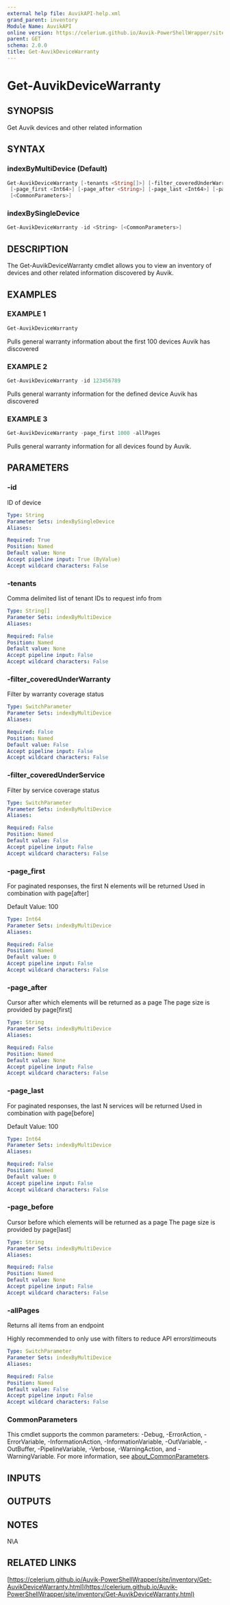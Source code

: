 ```yaml
---
external help file: AuvikAPI-help.xml
grand_parent: inventory
Module Name: AuvikAPI
online version: https://celerium.github.io/Auvik-PowerShellWrapper/site/inventory/Get-AuvikDeviceWarranty.html
parent: GET
schema: 2.0.0
title: Get-AuvikDeviceWarranty
---
```


# Get-AuvikDeviceWarranty

## SYNOPSIS
Get Auvik devices and other related information

## SYNTAX

### indexByMultiDevice (Default)
```powershell
Get-AuvikDeviceWarranty [-tenants <String[]>] [-filter_coveredUnderWarranty] [-filter_coveredUnderService]
 [-page_first <Int64>] [-page_after <String>] [-page_last <Int64>] [-page_before <String>] [-allPages]
 [<CommonParameters>]
```

### indexBySingleDevice
```powershell
Get-AuvikDeviceWarranty -id <String> [<CommonParameters>]
```

## DESCRIPTION
The Get-AuvikDeviceWarranty cmdlet allows you to view an inventory of
devices and other related information discovered by Auvik.

## EXAMPLES

### EXAMPLE 1
```powershell
Get-AuvikDeviceWarranty
```

Pulls general warranty information about the first 100 devices
Auvik has discovered

### EXAMPLE 2
```powershell
Get-AuvikDeviceWarranty -id 123456789
```

Pulls general warranty information for the defined device
Auvik has discovered

### EXAMPLE 3
```powershell
Get-AuvikDeviceWarranty -page_first 1000 -allPages
```

Pulls general warranty information for all devices found by Auvik.

## PARAMETERS

### -id
ID of device

```yaml
Type: String
Parameter Sets: indexBySingleDevice
Aliases:

Required: True
Position: Named
Default value: None
Accept pipeline input: True (ByValue)
Accept wildcard characters: False
```

### -tenants
Comma delimited list of tenant IDs to request info from

```yaml
Type: String[]
Parameter Sets: indexByMultiDevice
Aliases:

Required: False
Position: Named
Default value: None
Accept pipeline input: False
Accept wildcard characters: False
```

### -filter_coveredUnderWarranty
Filter by warranty coverage status

```yaml
Type: SwitchParameter
Parameter Sets: indexByMultiDevice
Aliases:

Required: False
Position: Named
Default value: False
Accept pipeline input: False
Accept wildcard characters: False
```

### -filter_coveredUnderService
Filter by service coverage status

```yaml
Type: SwitchParameter
Parameter Sets: indexByMultiDevice
Aliases:

Required: False
Position: Named
Default value: False
Accept pipeline input: False
Accept wildcard characters: False
```

### -page_first
For paginated responses, the first N elements will be returned
Used in combination with page\[after\]

Default Value: 100

```yaml
Type: Int64
Parameter Sets: indexByMultiDevice
Aliases:

Required: False
Position: Named
Default value: 0
Accept pipeline input: False
Accept wildcard characters: False
```

### -page_after
Cursor after which elements will be returned as a page
The page size is provided by page\[first\]

```yaml
Type: String
Parameter Sets: indexByMultiDevice
Aliases:

Required: False
Position: Named
Default value: None
Accept pipeline input: False
Accept wildcard characters: False
```

### -page_last
For paginated responses, the last N services will be returned
Used in combination with page\[before\]

Default Value: 100

```yaml
Type: Int64
Parameter Sets: indexByMultiDevice
Aliases:

Required: False
Position: Named
Default value: 0
Accept pipeline input: False
Accept wildcard characters: False
```

### -page_before
Cursor before which elements will be returned as a page
The page size is provided by page\[last\]

```yaml
Type: String
Parameter Sets: indexByMultiDevice
Aliases:

Required: False
Position: Named
Default value: None
Accept pipeline input: False
Accept wildcard characters: False
```

### -allPages
Returns all items from an endpoint

Highly recommended to only use with filters to reduce API errors\timeouts

```yaml
Type: SwitchParameter
Parameter Sets: indexByMultiDevice
Aliases:

Required: False
Position: Named
Default value: False
Accept pipeline input: False
Accept wildcard characters: False
```

### CommonParameters
This cmdlet supports the common parameters: -Debug, -ErrorAction, -ErrorVariable, -InformationAction, -InformationVariable, -OutVariable, -OutBuffer, -PipelineVariable, -Verbose, -WarningAction, and -WarningVariable. For more information, see [about_CommonParameters](http://go.microsoft.com/fwlink/?LinkID=113216).

## INPUTS

## OUTPUTS

## NOTES
N\A

## RELATED LINKS

[https://celerium.github.io/Auvik-PowerShellWrapper/site/inventory/Get-AuvikDeviceWarranty.html](https://celerium.github.io/Auvik-PowerShellWrapper/site/inventory/Get-AuvikDeviceWarranty.html)

